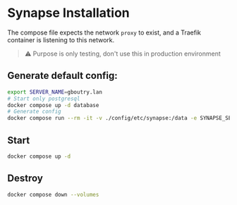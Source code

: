 # Synapse Installation

The compose file expects the network `proxy` to exist, and a Traefik container is listening to this network.

> :warning: Purpose is only testing, don't use this in production environment 

##  Generate default config:

```bash
export SERVER_NAME=gboutry.lan
# Start only postgresql
docker compose up -d database
# Generate config
docker compose run --rm -it -v ./config/etc/synapse:/data -e SYNAPSE_SERVER_NAME=$SERVER_NAME -e SYNAPSE_REPORT_STATS=yes homeserver generate
```

## Start

```bash
docker compose up -d
```

## Destroy

```bash
docker compose down --volumes
```
